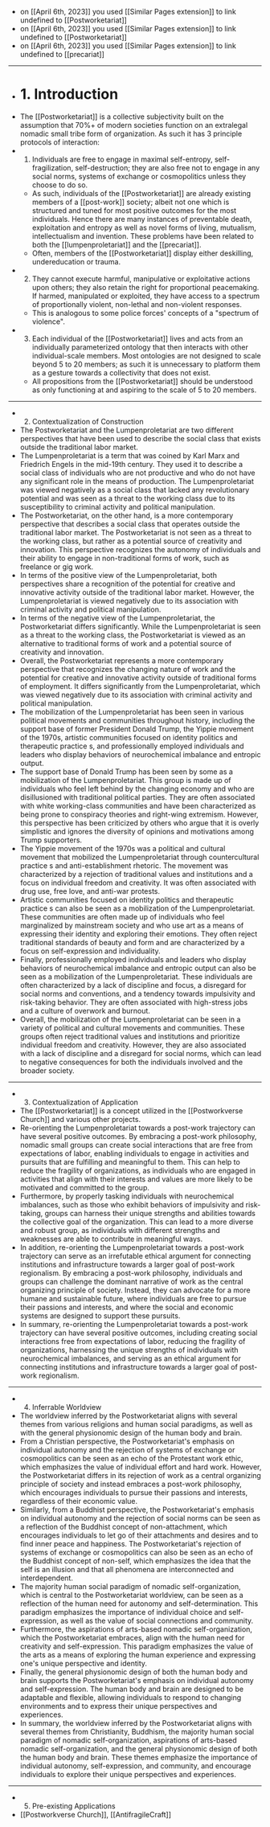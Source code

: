 - on [[April 6th, 2023]] you used [[Similar Pages extension]] to link undefined to [[Postworketariat]]
- on [[April 6th, 2023]] you used [[Similar Pages extension]] to link undefined to [[Postworketariat]]
- on [[April 6th, 2023]] you used [[Similar Pages extension]] to link undefined to [[precariat]]
- ---
- # 1. Introduction
- The [[Postworketariat]] is a collective subjectivity built on the assumption that 70%+ of modern societies function on an extralegal nomadic small tribe form of organization. As such it has 3 principle protocols of interaction:
- 1. Individuals are free to engage in maximal self-entropy, self-fragilization, self-destruction; they are also free not to engage in any social norms, systems of exchange or cosmopolitics unless they choose to do so.
	- As such, individuals of the [[Postworketariat]] are already existing members of a [[post-work]] society; albeit not one which is structured and tuned for most positive outcomes for the most individuals. Hence there are many instances of preventable death, exploitation and entropy as well as novel forms of living, mutualism, intellectualism and invention. These problems have been related to both the [[lumpenproletariat]] and the [[precariat]].
	- Often, members of the [[Postworketariat]] display either deskilling, undereducation or trauma.
- 2. They cannot execute harmful, manipulative or exploitative actions upon others; they also retain the right for proportional peacemaking. If harmed, manipulated or exploited, they have access to a spectrum of proportionally violent, non-lethal and non-violent responses.
	- This is analogous to some police forces' concepts of a "spectrum of violence".
- 3. Each individual of the [[Postworketariat]] lives and acts from an individually parameterized ontology that then interacts with other individual-scale members. Most ontologies are not designed to scale beyond 5 to 20 members; as such it is unnecessary to platform them as a gesture towards a collectivity that does not exist.
	- All propositions from the [[Postworketariat]] should be understood as only functioning at and aspiring to the scale of 5 to 20 members.
- ---
- 2. Contextualization of Construction
- The Postworketariat and the Lumpenproletariat are two different perspectives that have been used to describe the social class that exists outside the traditional labor market.
- The Lumpenproletariat is a term that was coined by Karl Marx and Friedrich Engels in the mid-19th century. They used it to describe a social class of individuals who are not productive and who do not have any significant role in the means of production. The Lumpenproletariat was viewed negatively as a social class that lacked any revolutionary potential and was seen as a threat to the working class due to its susceptibility to criminal activity and political manipulation.
- The Postworketariat, on the other hand, is a more contemporary perspective that describes a social class that operates outside the traditional labor market. The Postworketariat is not seen as a threat to the working class, but rather as a potential source of creativity and innovation. This perspective recognizes the autonomy of individuals and their ability to engage in non-traditional forms of work, such as freelance or gig work.
- In terms of the positive view of the Lumpenproletariat, both perspectives share a recognition of the potential for creative and innovative activity outside of the traditional labor market. However, the Lumpenproletariat is viewed negatively due to its association with criminal activity and political manipulation.
- In terms of the negative view of the Lumpenproletariat, the Postworketariat differs significantly. While the Lumpenproletariat is seen as a threat to the working class, the Postworketariat is viewed as an alternative to traditional forms of work and a potential source of creativity and innovation.
- Overall, the Postworketariat represents a more contemporary perspective that recognizes the changing nature of work and the potential for creative and innovative activity outside of traditional forms of employment. It differs significantly from the Lumpenproletariat, which was viewed negatively due to its association with criminal activity and political manipulation.
- The mobilization of the Lumpenproletariat has been seen in various political movements and communities throughout history, including the support base of former President Donald Trump, the Yippie movement of the 1970s, artistic communities focused on identity politics and therapeutic practice s, and professionally employed individuals and leaders who display behaviors of neurochemical imbalance and entropic output.
- The support base of Donald Trump has been seen by some as a mobilization of the Lumpenproletariat. This group is made up of individuals who feel left behind by the changing economy and who are disillusioned with traditional political parties. They are often associated with white working-class communities and have been characterized as being prone to conspiracy theories and right-wing extremism. However, this perspective has been criticized by others who argue that it is overly simplistic and ignores the diversity of opinions and motivations among Trump supporters.
- The Yippie movement of the 1970s was a political and cultural movement that mobilized the Lumpenproletariat through countercultural practice s and anti-establishment rhetoric. The movement was characterized by a rejection of traditional values and institutions and a focus on individual freedom and creativity. It was often associated with drug use, free love, and anti-war protests.
- Artistic communities focused on identity politics and therapeutic practice s can also be seen as a mobilization of the Lumpenproletariat. These communities are often made up of individuals who feel marginalized by mainstream society and who use art as a means of expressing their identity and exploring their emotions. They often reject traditional standards of beauty and form and are characterized by a focus on self-expression and individuality.
- Finally, professionally employed individuals and leaders who display behaviors of neurochemical imbalance and entropic output can also be seen as a mobilization of the Lumpenproletariat. These individuals are often characterized by a lack of discipline and focus, a disregard for social norms and conventions, and a tendency towards impulsivity and risk-taking behavior. They are often associated with high-stress jobs and a culture of overwork and burnout.
- Overall, the mobilization of the Lumpenproletariat can be seen in a variety of political and cultural movements and communities. These groups often reject traditional values and institutions and prioritize individual freedom and creativity. However, they are also associated with a lack of discipline and a disregard for social norms, which can lead to negative consequences for both the individuals involved and the broader society.
- ---
- 3. Contextualization of Application
- The [[Postworketariat]] is a concept utilized in the [[Postworkverse Church]] and various other projects.
- Re-orienting the Lumpenproletariat towards a post-work trajectory can have several positive outcomes. By embracing a post-work philosophy, nomadic small groups can create social interactions that are free from expectations of labor, enabling individuals to engage in activities and pursuits that are fulfilling and meaningful to them. This can help to reduce the fragility of organizations, as individuals who are engaged in activities that align with their interests and values are more likely to be motivated and committed to the group.
- Furthermore, by properly tasking individuals with neurochemical imbalances, such as those who exhibit behaviors of impulsivity and risk-taking, groups can harness their unique strengths and abilities towards the collective goal of the organization. This can lead to a more diverse and robust group, as individuals with different strengths and weaknesses are able to contribute in meaningful ways.
- In addition, re-orienting the Lumpenproletariat towards a post-work trajectory can serve as an irrefutable ethical argument for connecting institutions and infrastructure towards a larger goal of post-work regionalism. By embracing a post-work philosophy, individuals and groups can challenge the dominant narrative of work as the central organizing principle of society. Instead, they can advocate for a more humane and sustainable future, where individuals are free to pursue their passions and interests, and where the social and economic systems are designed to support these pursuits.
- In summary, re-orienting the Lumpenproletariat towards a post-work trajectory can have several positive outcomes, including creating social interactions free from expectations of labor, reducing the fragility of organizations, harnessing the unique strengths of individuals with neurochemical imbalances, and serving as an ethical argument for connecting institutions and infrastructure towards a larger goal of post-work regionalism.
- ---
- 4. Inferrable Worldview
- The worldview inferred by the Postworketariat aligns with several themes from various religions and human social paradigms, as well as with the general physionomic design of the human body and brain.
- From a Christian perspective, the Postworketariat's emphasis on individual autonomy and the rejection of systems of exchange or cosmopolitics can be seen as an echo of the Protestant work ethic, which emphasizes the value of individual effort and hard work. However, the Postworketariat differs in its rejection of work as a central organizing principle of society and instead embraces a post-work philosophy, which encourages individuals to pursue their passions and interests, regardless of their economic value.
- Similarly, from a Buddhist perspective, the Postworketariat's emphasis on individual autonomy and the rejection of social norms can be seen as a reflection of the Buddhist concept of non-attachment, which encourages individuals to let go of their attachments and desires and to find inner peace and happiness. The Postworketariat's rejection of systems of exchange or cosmopolitics can also be seen as an echo of the Buddhist concept of non-self, which emphasizes the idea that the self is an illusion and that all phenomena are interconnected and interdependent.
- The majority human social paradigm of nomadic self-organization, which is central to the Postworketariat worldview, can be seen as a reflection of the human need for autonomy and self-determination. This paradigm emphasizes the importance of individual choice and self-expression, as well as the value of social connections and community.
- Furthermore, the aspirations of arts-based nomadic self-organization, which the Postworketariat embraces, align with the human need for creativity and self-expression. This paradigm emphasizes the value of the arts as a means of exploring the human experience and expressing one's unique perspective and identity.
- Finally, the general physionomic design of both the human body and brain supports the Postworketariat's emphasis on individual autonomy and self-expression. The human body and brain are designed to be adaptable and flexible, allowing individuals to respond to changing environments and to express their unique perspectives and experiences.
- In summary, the worldview inferred by the Postworketariat aligns with several themes from Christianity, Buddhism, the majority human social paradigm of nomadic self-organization, aspirations of arts-based nomadic self-organization, and the general physionomic design of both the human body and brain. These themes emphasize the importance of individual autonomy, self-expression, and community, and encourage individuals to explore their unique perspectives and experiences.
- ---
- 5. Pre-existing Applications
- [[Postworkverse Church]], [[AntifragileCraft]]